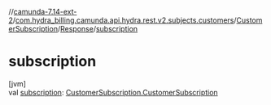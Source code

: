 //[camunda-7.14-ext-2](../../../../index.md)/[com.hydra_billing.camunda.api.hydra.rest.v2.subjects.customers](../../index.md)/[CustomerSubscription](../index.md)/[Response](index.md)/[subscription](subscription.md)

# subscription

[jvm]\
val [subscription](subscription.md): [CustomerSubscription.CustomerSubscription](../-customer-subscription/index.md)
